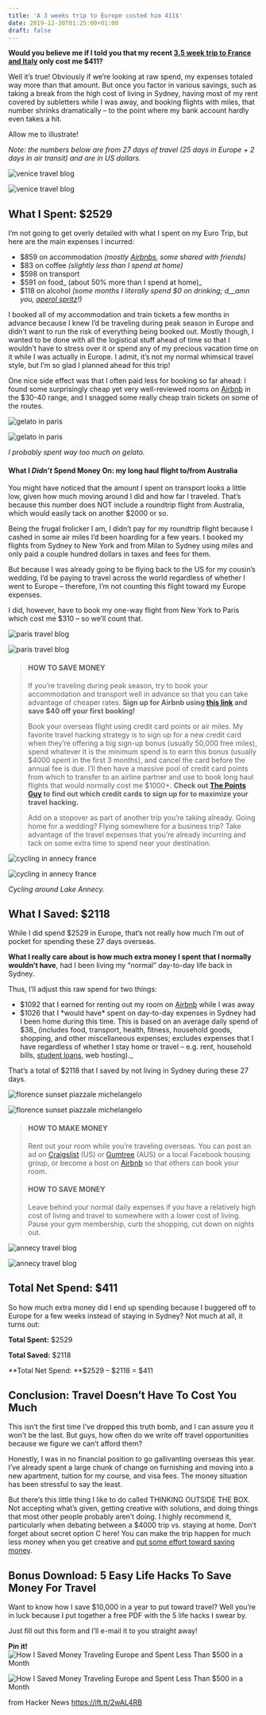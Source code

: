 ```yaml
---
title: 'A 3 weeks trip to Europe costed him 411$'
date: 2019-12-30T01:25:00+01:00
draft: false
---
```


**Would you believe me if I told you that my recent [3.5 week trip to France and Italy](http://frugalfrolicker.com/trip-planning-europe-2017/) only cost me $411?**

Well it’s true! Obviously if we’re looking at raw spend, my expenses totaled way more than that amount. But once you factor in various savings, such as taking a break from the high cost of living in Sydney, having most of my rent covered by subletters while I was away, and booking flights with miles, that number shrinks dramatically – to the point where my bank account hardly even takes a hit.

Allow me to illustrate!

_Note: the numbers below are from 27 days of travel (25 days in Europe + 2 days in air transit) and are in US dollars._

![venice travel blog](http://frugalfrolicker.com/save-money-europe-trip/)

<img src="http://frugalfrolicker.com/wp-content/uploads/2017/08/italy-2.jpg" alt="venice travel blog" />

What I Spent: $2529
-------------------

I’m not going to get overly detailed with what I spent on my Euro Trip, but here are the main expenses I incurred:

*   $859 on accommodation _(mostly [Airbnbs](http://www.airbnb.com.au/c/lb337?s=8), some shared with friends)_
*   $83 on coffee _(slightly less than I spend at home)_
*   $598 on transport
*   $591 on food_ (about 50% more than I spend at home)_
*   $118 on alcohol _(some months I literally spend $0 on drinking; d__amn you, [aperol spritz](http://www.thisbatteredsuitcase.com/an-ode-to-the-aperol-spritz)!)_

I booked all of my accommodation and train tickets a few months in advance because I knew I’d be traveling during peak season in Europe and didn’t want to run the risk of everything being booked out. Mostly though, I wanted to be done with all the logistical stuff ahead of time so that I wouldn’t have to stress over it or spend any of my precious vacation time on it while I was actually in Europe. I admit, it’s not my normal whimsical travel style, but I’m so glad I planned ahead for this trip!

One nice side effect was that I often paid less for booking so far ahead: I found some surprisingly cheap yet very well-reviewed rooms on [Airbnb](http://www.airbnb.com.au/c/lb337?s=8) in the $30-40 range, and I snagged some really cheap train tickets on some of the routes.

![gelato in paris](http://frugalfrolicker.com/save-money-europe-trip/)

<img src="http://frugalfrolicker.com/wp-content/uploads/2017/08/france-1.jpg" alt="gelato in paris" />

  
_I probably spent way too much on gelato._

#### What I _Didn’t_ Spend Money On: my long haul flight to/from Australia

You might have noticed that the amount I spent on transport looks a little low, given how much moving around I did and how far I traveled. That’s because this number does NOT include a roundtrip flight from Australia, which would easily tack on another $2000 or so.

Being the frugal frolicker I am, I didn’t pay for my roundtrip flight because I cashed in some air miles I’d been hoarding for a few years. I booked my flights from Sydney to New York and from Milan to Sydney using miles and only paid a couple hundred dollars in taxes and fees for them.

But because I was already going to be flying back to the US for my cousin’s wedding, I’d be paying to travel across the world regardless of whether I went to Europe – therefore, I’m not counting this flight toward my Europe expenses.

I did, however, have to book my one-way flight from New York to Paris which cost me $310 – so we’ll count that.

![paris travel blog](http://frugalfrolicker.com/save-money-europe-trip/)

<img src="http://frugalfrolicker.com/wp-content/uploads/2017/08/france-2.jpg" alt="paris travel blog" />

> #### HOW TO SAVE MONEY
> 
> If you’re traveling during peak season, try to book your accommodation and transport well in advance so that you can take advantage of cheaper rates. **Sign up for Airbnb using [this link](http://www.airbnb.com.au/c/lb337?s=8) and save $40 off your first booking!**
> 
> Book your overseas flight using credit card points or air miles. My favorite travel hacking strategy is to sign up for a new credit card when they’re offering a big sign-up bonus (usually 50,000 free miles), spend whatever it is the minimum spend is to earn this bonus (usually $4000 spent in the first 3 months), and cancel the card before the annual fee is due. I’ll then have a massive pool of credit card points from which to transfer to an airline partner and use to book long haul flights that would normally cost me $1000+. **Check out [The Points Guy](https://thepointsguy.com/cards/) to find out which credit cards to sign up for to maximize your travel hacking.**
> 
> Add on a stopover as part of another trip you’re taking already. Going home for a wedding? Flying somewhere for a business trip? Take advantage of the travel expenses that you’re already incurring and tack on some extra time to spend near your destination.

![cycling in annecy france](http://frugalfrolicker.com/save-money-europe-trip/)

<img src="http://frugalfrolicker.com/wp-content/uploads/2017/08/france-3.jpg" alt="cycling in annecy france" />

  
_Cycling around Lake Annecy._

What I Saved: $2118
-------------------

While I did spend $2529 in Europe, that’s not really how much I’m out of pocket for spending these 27 days overseas.

**What I really care about is how much extra money I spent that I normally wouldn’t have**, had I been living my “normal” day-to-day life back in Sydney.

Thus, I’ll adjust this raw spend for two things:

*   $1092 that I earned for renting out my room on [Airbnb](http://www.airbnb.com.au/c/lb337?s=8) while I was away
*   $1026 that I \*would have\* spent on day-to-day expenses in Sydney had I been home during this time. This is based on an average daily spend of $38_ (includes food, transport, health, fitness, household goods, shopping, and other miscellaneous expenses; excludes expenses that I have regardless of whether I stay home or travel – e.g. rent, household bills, [student loans](http://frugalfrolicker.com/travel-with-student-loans/), web hosting)._

That’s a total of $2118 that I saved by not living in Sydney during these 27 days.

![florence sunset piazzale michelangelo](http://frugalfrolicker.com/save-money-europe-trip/)

<img src="http://frugalfrolicker.com/wp-content/uploads/2017/08/italy-1.jpg" alt="florence sunset piazzale michelangelo" />

> #### HOW TO MAKE MONEY
> 
> Rent out your room while you’re traveling overseas. You can post an ad on [Craigslist](http://craigslist.org) (US) or [Gumtree](http://gumtree.com.au) (AUS) or a local Facebook housing group, or become a host on [Airbnb](http://www.airbnb.com.au/c/lb337?s=8) so that others can book your room.
> 
> #### HOW TO SAVE MONEY
> 
> Leave behind your normal daily expenses if you have a relatively high cost of living and travel to somewhere with a lower cost of living. Pause your gym membership, curb the shopping, cut down on nights out.

![annecy travel blog](http://frugalfrolicker.com/save-money-europe-trip/)

<img src="http://frugalfrolicker.com/wp-content/uploads/2017/08/france-4.jpg" alt="annecy travel blog" />

Total Net Spend: $411
---------------------

So how much extra money did I end up spending because I buggered off to Europe for a few weeks instead of staying in Sydney? Not much at all, it turns out:

**Total Spent:** $2529

**Total Saved:** $2118

**Total Net Spend: **$2529 – $2118 = $411

Conclusion: Travel Doesn’t Have To Cost You Much
------------------------------------------------

This isn’t the first time I’ve dropped this truth bomb, and I can assure you it won’t be the last. But guys, how often do we write off travel opportunities because we figure we can’t afford them?

Honestly, I was in no financial position to go gallivanting overseas this year. I’ve already spent a large chunk of change on furnishing and moving into a new apartment, tuition for my course, and visa fees. The money situation has been stressful to say the least.

But there’s this little thing I like to do called THINKING OUTSIDE THE BOX. Not accepting what’s given, getting creative with solutions, and doing things that most other people probably aren’t doing. I highly recommend it, particularly when debating between a $4000 trip vs. staying at home. Don’t forget about secret option C here! You can make the trip happen for much less money when you get creative and [put some effort toward saving money](http://frugalfrolicker.com/15-ways-to-save-money-for-travel/).

Bonus Download: 5 Easy Life Hacks To Save Money For Travel
----------------------------------------------------------

Want to know how I save $10,000 in a year to put toward travel? Well you’re in luck because I put together a free PDF with the 5 life hacks I swear by.

Just fill out this form and I’ll e-mail it to you straight away!

**Pin it!** ![How I Saved Money Traveling Europe and Spent Less Than $500 in a Month](http://frugalfrolicker.com/save-money-europe-trip/)

<img src="http://frugalfrolicker.com/wp-content/uploads/2017/08/europe-travel-p.png" alt="How I Saved Money Traveling Europe and Spent Less Than $500 in a Month" />

  
  
from Hacker News https://ift.tt/2wAL4RB